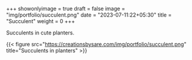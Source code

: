 +++
showonlyimage = true
draft = false
image = "img/portfolio/succulent.png"
date = "2023-07-11:22+05:30"
title = "Succulent"
weight = 0
+++

Succulents in cute planters.

<!--more-->
{{< figure src="https://creationsbysare.com/img/portfolio/succulent.png" title="Succulents in planters" >}}
